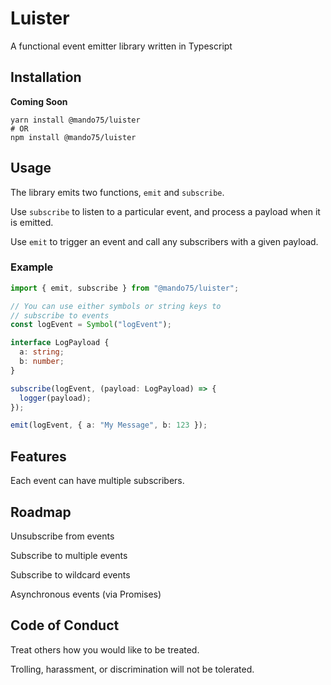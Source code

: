 # Luister

A functional event emitter library written in Typescript

## Installation

**Coming Soon**

```shell
yarn install @mando75/luister
# OR
npm install @mando75/luister
```

## Usage

The library emits two functions, `emit` and `subscribe`.

Use `subscribe` to listen to a particular event, and process a payload when it is emitted.

Use `emit` to trigger an event and call any subscribers with a given payload.

### Example

```typescript
import { emit, subscribe } from "@mando75/luister";

// You can use either symbols or string keys to 
// subscribe to events
const logEvent = Symbol("logEvent");

interface LogPayload {
  a: string;
  b: number;
}

subscribe(logEvent, (payload: LogPayload) => {
  logger(payload);
});

emit(logEvent, { a: "My Message", b: 123 });
```

## Features

Each event can have multiple subscribers.

## Roadmap

Unsubscribe from events

Subscribe to multiple events

Subscribe to wildcard events

Asynchronous events (via Promises)


## Code of Conduct

Treat others how you would like to be treated.

Trolling, harassment, or discrimination will not be tolerated. 

